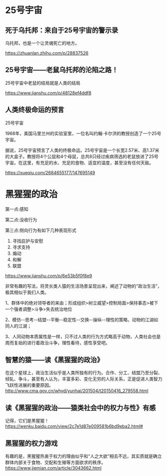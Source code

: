 # 25号宇宙

## 死于乌托邦：来自于25号宇宙的警示录

乌托邦，也是一个让灵魂死亡的地方。

https://zhuanlan.zhihu.com/p/28837526



## 25号宇宙——老鼠乌托邦的沦陷之路！

25号宇宙中老鼠的结局就是人类的结局

https://www.jianshu.com/p/48128ef4ddf8



## 人类终极命运的预言

25号宇宙

1968年，美国马里兰州的实验室里，一位名叫约翰·卡尔洪的教授创造了一个25号宇宙。

据说，25号宇宙预言了人类的终极命运。25号宇宙是一个长宽2.57米、高1.37米的大盒子。教授将4个公鼠和4个母鼠，总共8只经过疾病筛选的老鼠放进了25号宇宙。在这里，有充足的水、充足的食物、适宜的温度，甚至没有任何天敌。

 https://xueqiu.com/2684655177/147695149

# 黑猩猩的政治

第一点:感知

第二点:没收行为

第三点:侧向行为有如下几种表现形式

1. 寻找庇护与安慰
2. 寻求支持
3. 煽动
4. 和解
5. 联盟

https://www.jianshu.com/p/6e53b5f0f8e9

非常有趣的写法，将灵长类人猿的生活场景呈现出来，阐述了动物的“政治生活”，极其相似于我们人类。

1、群体中的绝对领导者的来由；形成组织>树立威望>控制局面>保持事态>被下一个强者调整>斗争>失去统治地位

2、模仿--思考--结盟--平衡--稳定性--交换--操纵--理性的策略，动物的江湖如同人的江湖；

3、人同动物本质属性是一样，只不过人类的行为方式略高于动物，人类社会也是周而复始的进行着政治斗争，理性看待，感性享受吧。 

## 智慧的猿——读《黑猩猩的政治》
在这个星球上，政治生活似乎是人类所独有的行为。合作、分工、结盟乃至分裂、倾轧、争斗，甚至有人认为，丰富多彩、变化无穷的人际关系，正是促进人类智力飞跃性进展的重要原因。
http://www.cma.gov.cn/whyd/yunhai/201504/t20150416_279558.html

## 读《黑猩猩的政治——猿类社会中的权力与性》有感
记得，它们是黑猩猩！
https://wenku.baidu.com/view/2c7e1d87e009581b6bd9eba2.html#

## 黑猩猩的权力游戏
有趣的是，黑猩猩热衷于权力的理由似乎和“人之大欲”相去不远，其实质就是确立群体内部关于食物、交配和生殖等方面欲求的秩序。
https://www.jiemian.com/article/3043662.html